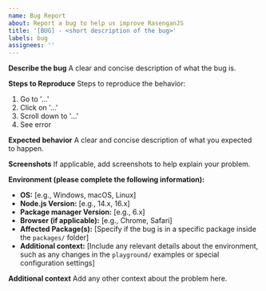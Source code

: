 ```yaml
---
name: Bug Report
about: Report a bug to help us improve RasenganJS
title: '[BUG] - <short description of the bug>'
labels: bug
assignees: ''
---
```


**Describe the bug**
A clear and concise description of what the bug is.

**Steps to Reproduce**
Steps to reproduce the behavior:

1. Go to '...'
2. Click on '...'
3. Scroll down to '...'
4. See error

**Expected behavior**
A clear and concise description of what you expected to happen.

**Screenshots**
If applicable, add screenshots to help explain your problem.

**Environment (please complete the following information):**

- **OS:** [e.g., Windows, macOS, Linux]
- **Node.js Version:** [e.g., 14.x, 16.x]
- **Package manager Version:** [e.g., 6.x]
- **Browser (if applicable):** [e.g., Chrome, Safari]
- **Affected Package(s):** [Specify if the bug is in a specific package inside the `packages/` folder]
- **Additional context:** [Include any relevant details about the environment, such as any changes in the `playground/` examples or special configuration settings]

**Additional context**
Add any other context about the problem here.
